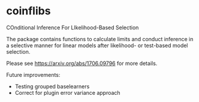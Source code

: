 # coinflibs
COnditional Inference For LIkelihood-Based Selection

The package contains functions to calculate limits and conduct inference in a selective manner for linear models after likelihood- or test-based model selection. 

Please see https://arxiv.org/abs/1706.09796 for more details.

Future improvements:
  - Testing grouped baselearners
  - Correct for plugin error variance approach
 
 
